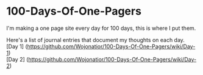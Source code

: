 # 100-Days-Of-One-Pagers
I'm making a one page site every day for 100 days, this is where I put them.

Here's a list of journal entries that document my thoughts on each day.<br>
[Day 1] (https://github.com/Wojonatior/100-Days-Of-One-Pagers/wiki/Day-1)<br>
[Day 2] (https://github.com/Wojonatior/100-Days-Of-One-Pagers/wiki/Day-2)
